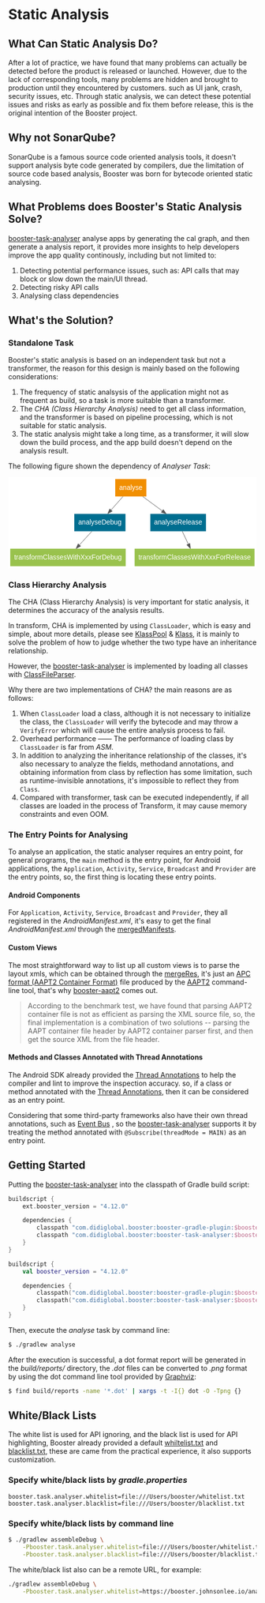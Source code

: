 # Static Analysis

## What Can Static Analysis Do?

After a lot of practice, we have found that many problems can actually be detected before the product is released or launched. However, due to the lack of corresponding tools, many problems are hidden and brought to production until they encountered by customers. such as UI jank, crash, security issues, etc. Through static analysis, we can detect these potential issues and risks as early as possible and fix them before release, this is the original intention of the Booster project.

## Why not SonarQube?

SonarQube is a famous source code oriented analysis tools, it doesn't support analysis byte code generated by compilers, due the limitation of source code based analysis, Booster was born for bytecode oriented static analysing.

## What Problems does Booster's Static Analysis Solve?

[booster-task-analyser](https://github.com/didi/booster/tree/master/booster-task-analyser) analyse apps by generating the cal graph, and then generate a analysis report, it provides more insights to help developers improve the app quality continously, including but not limited to:

1. Detecting potential performance issues, such as: API calls that may block or slow down the main/UI thread.
1. Detecting risky API calls
1. Analysing class dependencies

## What's the Solution?

### Standalone Task

Booster's static analysis is based on an independent task but not a transformer, the reason for this design is mainly based on the following considerations:

1. The frequency of static analsysis of the application might not as frequent as build, so a task is more suitable than a transformer.
1. The *CHA (Class Hierarchy Analysis)* need to get all class information, and the transformer is based on pipeline processing, which is not suitable for static analysis.
1. The static analysis might take a long time, as a transformer, it will slow down the build process, and the app build doesn't depend on the analysis result.

The following figure shown the dependency of *Analyser Task*:

<svg width="514pt" height="188pt" viewBox="0.00 0.00 513.51 188.00" xmlns="http://www.w3.org/2000/svg" xmlns:xlink="http://www.w3.org/1999/xlink">
<g id="graph0" class="graph" transform="scale(1 1) rotate(0) translate(4 184)">
<title>analyser</title>
<polygon fill="#ffffff" stroke="transparent" points="-4,4 -4,-184 509.5063,-184 509.5063,4 -4,4"></polygon>
<!-- analyse -->
<g id="node1" class="node">
<title>analyse</title>
<polygon fill="#f18f01" stroke="transparent" points="281.4639,-180 216.9891,-180 216.9891,-144 281.4639,-144 281.4639,-180"></polygon>
<text text-anchor="middle" x="249.2265" y="-157.8" font-family="Helvetica,sans-Serif" font-size="14.00" fill="#ffffff">analyse</text>
</g>
<!-- analyseDebug -->
<g id="node2" class="node">
<title>analyseDebug</title>
<polygon fill="#006e90" stroke="transparent" points="238.2016,-108 132.2514,-108 132.2514,-72 238.2016,-72 238.2016,-108"></polygon>
<text text-anchor="middle" x="185.2265" y="-85.8" font-family="Helvetica,sans-Serif" font-size="14.00" fill="#ffffff">analyseDebug</text>
</g>
<!-- analyse&#45;&gt;analyseDebug -->
<g id="edge1" class="edge">
<title>analyse-&gt;analyseDebug</title>
<path fill="none" stroke="#555555" d="M233.0766,-143.8314C225.5548,-135.3694 216.47,-125.1489 208.2461,-115.8971"></path>
<polygon fill="#555555" stroke="#555555" points="210.8535,-113.5621 201.5938,-108.4133 205.6216,-118.2127 210.8535,-113.5621"></polygon>
</g>
<!-- analyseRelease -->
<g id="node3" class="node">
<title>analyseRelease</title>
<polygon fill="#006e90" stroke="transparent" points="404.8079,-108 289.6451,-108 289.6451,-72 404.8079,-72 404.8079,-108"></polygon>
<text text-anchor="middle" x="347.2265" y="-85.8" font-family="Helvetica,sans-Serif" font-size="14.00" fill="#ffffff">analyseRelease</text>
</g>
<!-- analyse&#45;&gt;analyseRelease -->
<g id="edge2" class="edge">
<title>analyse-&gt;analyseRelease</title>
<path fill="none" stroke="#555555" d="M273.956,-143.8314C286.1427,-134.8779 301.0088,-123.9558 314.1577,-114.2955"></path>
<polygon fill="#555555" stroke="#555555" points="316.5183,-116.9042 322.5049,-108.1628 312.3738,-111.263 316.5183,-116.9042"></polygon>
</g>
<!-- transformClassesWithXxxForDebug -->
<g id="node4" class="node">
<title>transformClassesWithXxxForDebug</title>
<polygon fill="#99c24d" stroke="transparent" points="238.6799,-36 -.2269,-36 -.2269,0 238.6799,0 238.6799,-36"></polygon>
<text text-anchor="middle" x="119.2265" y="-13.8" font-family="Helvetica,sans-Serif" font-size="14.00" fill="#ffffff">transformClassesWithXxxForDebug</text>
</g>
<!-- analyseDebug&#45;&gt;transformClassesWithXxxForDebug -->
<g id="edge3" class="edge">
<title>analyseDebug-&gt;transformClassesWithXxxForDebug</title>
<path fill="none" stroke="#555555" d="M168.5719,-71.8314C160.8151,-63.3694 151.4463,-53.1489 142.9655,-43.8971"></path>
<polygon fill="#555555" stroke="#555555" points="145.4427,-41.4198 136.1053,-36.4133 140.2826,-46.1499 145.4427,-41.4198"></polygon>
</g>
<!-- transformClassesWithXxxForRelease -->
<g id="node5" class="node">
<title>transformClassesWithXxxForRelease</title>
<polygon fill="#99c24d" stroke="transparent" points="505.2865,-36 257.1665,-36 257.1665,0 505.2865,0 505.2865,-36"></polygon>
<text text-anchor="middle" x="381.2265" y="-13.8" font-family="Helvetica,sans-Serif" font-size="14.00" fill="#ffffff">transformClassesWithXxxForRelease</text>
</g>
<!-- analyseRelease&#45;&gt;transformClassesWithXxxForRelease -->
<g id="edge4" class="edge">
<title>analyseRelease-&gt;transformClassesWithXxxForRelease</title>
<path fill="none" stroke="#555555" d="M355.8061,-71.8314C359.5623,-63.8771 364.0522,-54.369 368.2063,-45.5723"></path>
<polygon fill="#555555" stroke="#555555" points="371.4261,-46.9503 372.5313,-36.4133 365.0964,-43.9612 371.4261,-46.9503"></polygon>
</g>
</g>
</svg>

### Class Hierarchy Analysis

The CHA (Class Hierarchy Analysis) is very important for static analysis, it determines the accuracy of the analysis results.

In transform, CHA is implemented by using `ClassLoader`, which is easy and simple, about more details, please see [KlassPool](https://github.com/didi/booster/blob/master/booster-transform-spi/src/main/kotlin/com/didiglobal/booster/transform/KlassPool.kt) & [Klass](https://github.com/didi/booster/blob/master/booster-transform-spi/src/main/kotlin/com/didiglobal/booster/transform/Klass.kt), it is mainly to solve the problem of how to judge whether the two type have an inheritance relationship.

However, the [booster-task-analyser](https://github.com/didi/booster/tree/master/booster-task-analyser) is implemented by loading all classes with [ClassFileParser](https://github.com/didi/booster/blob/master/booster-cha/src/main/kotlin/com/didiglobal/booster/cha/ClassFileParser.kt).

Why there are two implementations of CHA? the main reasons are as follows:

1. When `ClassLoader` load a class, although it is not necessary to initialize the class, the `ClassLoader` will verify the bytecode and may throw a `VerifyError` which will cause the entire analysis process to fail.
1. Overhead performance —— The performance of loading class by `ClassLoader` is far from *ASM*.
1. In addition to analyzing the inheritance relationship of the classes, it's also necessary to analyze the fields, methodand annotations, and obtaining information from class by reflection has some limitation, such as runtime-invisible annotations, it's impossible to reflect they from `Class`.
1. Compared with transformer, task can be executed independently, if all classes are loaded in the process of Transform, it may cause memory constraints and even OOM.

### The Entry Points for Analysing

To analyse an application, the static analyser requires an entry point, for general programs, the `main` method is the entry point, for Android applications, the `Application`, `Activity`, `Service`, `Broadcast` and `Provider` are the entry points, so, the first thing is locating these entry points.

#### Android Components

For `Application`, `Activity`, `Service`, `Broadcast` and `Provider`, they all registered in the *AndroidManifest.xml*, it's easy to get the final *AndroidManifest.xml* through the [mergedManifests](https://github.com/didi/booster/blob/master/booster-android-gradle-api/src/main/kotlin/com/didiglobal/booster/gradle/BaseVariant.kt#L150).

#### Custom Views

The most straightforward way to list up all custom views is to parse the layout xmls, which can be obtained through the [mergeRes](https://github.com/didi/booster/blob/master/booster-android-gradle-api/src/main/kotlin/com/didiglobal/booster/gradle/BaseVariant.kt#L158), it's just an [APC format (AAPT2 Container Format)](https://github.com/aosp-mirror/platform_frameworks_base/blob/master/tools/aapt2/formats.md) file produced by the [AAPT2](https://developer.android.com/studio/command-line/aapt2) command-line tool, that's why [booster-aapt2](https://github.com/didi/booster/tree/master/booster-aapt2) comes out.

> According to the benchmark test, we have found that parsing AAPT2 container file is not as efficient as parsing the XML source file, so, the final implementation is a combination of two solutions -- parsing the AAPT container file header by AAPT2 container parser first, and then get the source XML from the file header.

#### Methods and Classes Annotated with Thread Annotations

The Android SDK already provided the [Thread Annotations](https://developer.android.com/studio/write/annotations#thread-annotations) to help the compiler and lint to improve the inspection accuracy. so, if a class or method annotated with the [Thread Annotations](https://developer.android.com/studio/write/annotations#thread-annotations), then it can be considered as an entry point.

Considering that some third-party frameworks also have their own thread annotations, such as [Event Bus](https://github.com/greenrobot/EventBus) , so the [booster-task-analyser](https://github.com/didi/booster/tree/master/booster-task-analyser) supports it by treating the method annotated with `@Subscribe(threadMode = MAIN)` as an entry point.

## Getting Started

Putting the [booster-task-analyser](https://github.com/didi/booster/tree/master/booster-task-analyser) into the classpath of Gradle build script:

<CodeGroup>
  <CodeGroupItem title="Groovy" active>

```groovy
buildscript {
    ext.booster_version = "4.12.0"

    dependencies {
        classpath "com.didiglobal.booster:booster-gradle-plugin:$booster_version"
        classpath "com.didiglobal.booster:booster-task-analyser:$booster_version"
    }
}
```

  </CodeGroupItem>
  <CodeGroupItem title="Kotlin">

```kotlin
buildscript {
    val booster_version = "4.12.0"

    dependencies {
        classpath("com.didiglobal.booster:booster-gradle-plugin:$booster_version")
        classpath("com.didiglobal.booster:booster-task-analyser:$booster_version")
    }
}
```

  </CodeGroupItem>
</CodeGroup>

Then, execute the *analyse* task by command line:

```bash
$ ./gradlew analyse
```
After the execution is successful, a dot format report will be generated in the *build/reports/* directory, the *.dot* files can be converted to *.png* format by using the dot command line tool provided by [Graphviz](https://graphviz.org/):

```bash
$ find build/reports -name '*.dot' | xargs -t -I{} dot -O -Tpng {}
```

## White/Black Lists

The white list is used for API ignoring, and the black list is used for API highlighting, Booster already provided a default [whiltelist.txt](https://github.com/didi/booster/blob/master/booster-task-analyser/src/main/resources/whitelist.txt) and [blacklist.txt](https://github.com/didi/booster/blob/master/booster-task-analyser/src/main/resources/blacklist.txt), these are came from the practical experience, it also supports customization.

### Specify white/black lists by *gradle.properties*

```properties
booster.task.analyser.whitelist=file:///Users/booster/whitelist.txt
booster.task.analyser.blacklist=file:///Users/booster/blacklist.txt
```

### Specify white/black lists by command line

```bash
$ ./gradlew assembleDebug \
    -Pbooster.task.analyser.whitelist=file:///Users/booster/whitelist.txt \
    -Pbooster.task.analyser.blacklist=file:///Users/booster/blacklist.txt
```

The white/black list also can be a remote URL, for example:

```bash
./gradlew assembleDebug \
    -Pbooster.task.analyser.whitelist=https://booster.johnsonlee.io/analyser/whitelist.txt
```

